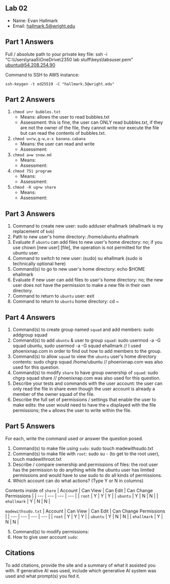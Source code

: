 ## Lab 02

- Name: Evan Hallmark
- Email: hallmark.5@wright.edu

## Part 1 Answers

Full / absolute path to your private key file: ssh -i "C:\Users\yraa5\OneDrive\2350 lab stuff\keys\labsuser.pem" ubuntu@54.208.254.90 

Command to SSH to AWS instance: 
```
ssh-keygen -t ed25519 -C "hallmark.5@wright.edu"
```

## Part 2 Answers

1. `chmod u+r bubbles.txt`
    - Means: allows the user to read bubbles.txt
    - Assessment: this is fine, the user can ONLY read bubbles.txt, if they are not the owner of the file, they cannot write nor execute the file but can read the contents of bubbles.txt.
2. `chmod u=rw,g-w,o-x banana.cabana`
    - Means: the user can read and write 
    - Assessment:
3. `chmod a=w snow.md`
    - Means: 
    - Assessment:
4. `chmod 751 program`
    - Means: 
    - Assessment:
5. `chmod -R ug+w share`
    - Means: 
    - Assessment:

## Part 3 Answers

1. Command to create new user: sudo adduser ehallmark (ehallmark is my replacement of `bob`)
2. Path to new user's home directory: /home/ubuntu ehallmark
3. Evaluate if `ubuntu` can add files to new user's home directory: no; if you use chown [new user] [file], the operation is not permitted for the ubuntu user.
4. Command to switch to new user: (sudo) su ehallmark (sudo is technically optional here)
5. Command(s) to go to new user's home directory: echo $HOME ehallmark
6. Evaluate if new user can add files to user's home directory: no; the new user does not have the permission to make a new file in their own directory.
7. Command to return to `ubuntu` user: exit
8. Command to return to `ubuntu` home directory: cd ~

## Part 4 Answers

1. Command(s) to create group named `squad` and add members: sudo addgroup squad
2. Command(s) to add `ubuntu` & user to group `squad`: sudo usermod -a -G squad ubuntu, sudo usermod -a -G squad ehallmark // I used phoenixnap.com in order to find out how to add members to the group.
3. Command(s) to allow `squad` to view the `ubuntu` user's home directory contents: sudo chgrp squad /home/ubuntu // phoenixnap.com was also used for this question.
4. Command(s) to modify `share` to have group ownership of `squad`: sudo chgrp squad share // phoenixnap.com was also used for this question.
5. Describe your tests and commands with the user account: the user can only read the file in share even though the user account is already a member of the owner squad of the file.
6. Describe the full set of permissions / settings that enable the user to make edits: the user would need to have the `w` displayed with the file permissions; the `w` allows the user to write within the file.

## Part 5 Answers

For each, write the command used or answer the question posed.

1. Command(s) to make file using `sudo`: sudo touch madewithsudo.txt
2. Command(s) to make file with `root`: sudo su - (to get to the root user), touch madewithroot.txt
3. Describe / compare ownership and permissions of files: the root user has the permission to do anything while the ubuntu user has limited permissions and would have to use sudo to do all kinds of permissions.
4. Which account can do what actions? (Type Y or N in columns)

Contents inside of `share`
| Account   | Can View  | Can Edit  | Can Change Permissions    |
| ---       | ---       | ---       | ---                       |
| `root`    |    Y       |     Y      |               Y            |
| `ubuntu`  |    Y       |      N     |             N              |
| `ehallmark`     |     Y      |     N      |           N                |

`madewithsudo.txt`
| Account   | Can View  | Can Edit  | Can Change Permissions    |
| ---       | ---       | ---       | ---                       |
| `root`    |    Y       |     Y      |       Y                    |
| `ubuntu`  |     Y      |     N      |           N                |
| `ehallmark`     |      Y     |    N       |          N                 |

5. Command(s) to modify permissions: 
6. How to give user account `sudo`: 

## Citations

To add citations, provide the site and a summary of what it assisted you with.  If generative AI was used, include which generative AI system was used and what prompt(s) you fed it.
